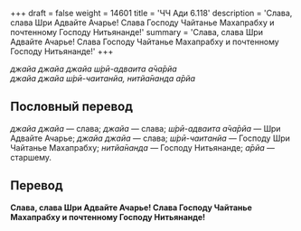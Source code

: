 +++
draft = false
weight = 14601
title = 'ЧЧ Ади 6.118'
description = 'Слава, слава Шри Адвайте Ачарье! Слава Господу Чайтанье Махапрабху и почтенному Господу Нитьянанде!'
summary = 'Слава, слава Шри Адвайте Ачарье! Слава Господу Чайтанье Махапрабху и почтенному Господу Нитьянанде!'
+++

_джайа джайа джайа ш́рӣ-адваита а̄ча̄рйа  
джайа джайа ш́рӣ-чаитанйа, нитйа̄нанда а̄рйа_

## Пословный перевод

_джайа_ _джайа_ — слава; _джайа_ — слава; _ш́рӣ_\-_адваита_ _а̄ча̄рйа_ — Шри Адвайте Ачарье; _джайа_ _джайа_ — слава; _ш́рӣ_\-_чаитанйа_ — Господу Шри Чайтанье Махапрабху; _нитйа̄нанда_ — Господу Нитьянанде; _а̄рйа_ — старшему.

## Перевод

**Слава, слава Шри Адвайте Ачарье! Слава Господу Чайтанье Махапрабху и почтенному Господу Нитьянанде!**

